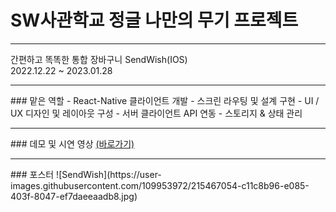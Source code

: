 # SW사관학교 정글 나만의 무기 프로젝트
<hr>
간편하고 똑똑한 통합 장바구니 SendWish(IOS)<br>
2022.12.22 ~ 2023.01.28
<hr>
### 맡은 역할
- React-Native 클라이언트 개발
- 스크린 라우팅 및 설계 구현
- UI / UX 디자인 및 레이아웃 구성
- 서버 클라이언트 API 연동
- 스토리지 & 상태 관리
<hr>
### 데모 및 시연 영상 <a href="https://www.youtube.com/watch?v=kKdQTMBP7dQ">(바로가기)<a>

<hr>
### 포스터
![SendWish](https://user-images.githubusercontent.com/109953972/215467054-c11c8b96-e085-403f-8047-ef7daeeaadb8.jpg)
